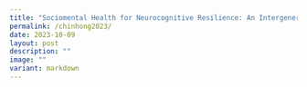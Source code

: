 ```yaml
---
title: "Sociomental Health for Neurocognitive Resilience: An Intergenerational Study"
permalink: /chinhong2023/
date: 2023-10-09
layout: post
description: ""
image: ""
variant: markdown
---
```

